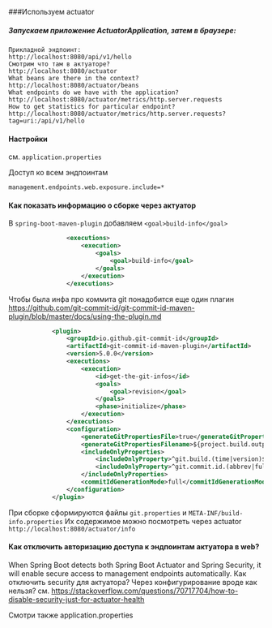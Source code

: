###Используем actuator

##### Запускаем приложение ActuatorApplication, затем в браузере:

```
Прикладной эндпоинт:
http://localhost:8080/api/v1/hello
Смотрим что там в актуаторе?
http://localhost:8080/actuator
What beans are there in the context?
http://localhost:8080/actuator/beans
What endpoints do we have with the application?
http://localhost:8080/actuator/metrics/http.server.requests
How to get statistics for particular endpoint?
http://localhost:8080/actuator/metrics/http.server.requests?tag=uri:/api/v1/hello
```

#### Настройки 
см. ```application.properties```

Доступ ко всем эндпоинтам
```
management.endpoints.web.exposure.include=*
```

#### Как показать информацию о сборке через актуатор

В ```spring-boot-maven-plugin``` добавляем ```<goal>build-info</goal>```
```xml
                <executions>
                    <execution>
                        <goals>
                            <goal>build-info</goal>
                        </goals>
                    </execution>
                </executions>

```

Чтобы была инфа про коммита git понадобится еще один плагин
https://github.com/git-commit-id/git-commit-id-maven-plugin/blob/master/docs/using-the-plugin.md
```xml
            <plugin>
                <groupId>io.github.git-commit-id</groupId>
                <artifactId>git-commit-id-maven-plugin</artifactId>
                <version>5.0.0</version>
                <executions>
                    <execution>
                        <id>get-the-git-infos</id>
                        <goals>
                            <goal>revision</goal>
                        </goals>
                        <phase>initialize</phase>
                    </execution>
                </executions>
                <configuration>
                    <generateGitPropertiesFile>true</generateGitPropertiesFile>
                    <generateGitPropertiesFilename>${project.build.outputDirectory}/git.properties</generateGitPropertiesFilename>
                    <includeOnlyProperties>
                        <includeOnlyProperty>^git.build.(time|version)$</includeOnlyProperty>
                        <includeOnlyProperty>^git.commit.id.(abbrev|full)$</includeOnlyProperty>
                    </includeOnlyProperties>
                    <commitIdGenerationMode>full</commitIdGenerationMode>
                </configuration>
            </plugin>
```

При сборке сформируются файлы ```git.properties``` и ```META-INF/build-info.properties```
Их содержимое можно посмотреть через actuator ```http://localhost:8080/actuator/info```

#### Как отключить авторизацию доступа к эндпоинтам актуатора в web?
When Spring Boot detects both Spring Boot Actuator and Spring Security, it will enable
secure access to management endpoints automatically. 
Как отключить security для актуатора? Через конфигурирование вроде как нельзя?
см. https://stackoverflow.com/questions/70717704/how-to-disable-security-just-for-actuator-health


Смотри также application.properties